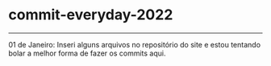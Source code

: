 # commit-everyday-2022
---

01 de Janeiro: Inseri alguns arquivos no repositório do site e estou tentando bolar a melhor forma de fazer os commits aqui.
